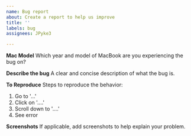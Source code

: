 ```yaml
---
name: Bug report
about: Create a report to help us improve
title: ''
labels: bug
assignees: JPyke3

---
```


**Mac Model**
Which year and model of MacBook are you experiencing the bug on?

**Describe the bug**
A clear and concise description of what the bug is.

**To Reproduce**
Steps to reproduce the behavior:
1. Go to '...'
2. Click on '....'
3. Scroll down to '....'
4. See error

**Screenshots**
If applicable, add screenshots to help explain your problem.
